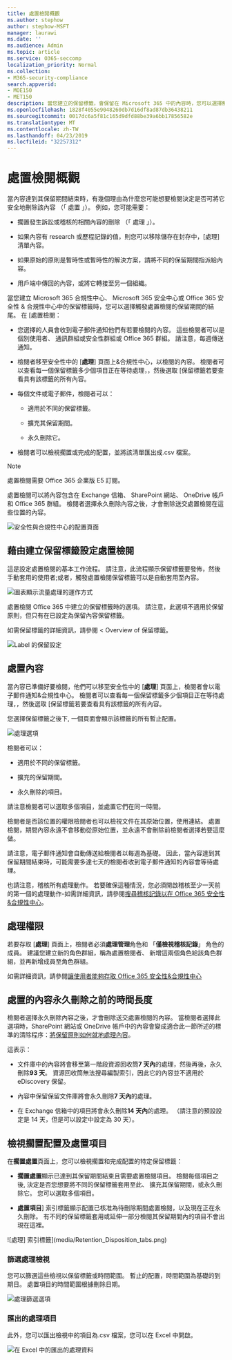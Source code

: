 ```yaml
---
title: 處置檢閱概觀
ms.author: stephow
author: stephow-MSFT
manager: laurawi
ms.date: ''
ms.audience: Admin
ms.topic: article
ms.service: O365-seccomp
localization_priority: Normal
ms.collection:
- M365-security-compliance
search.appverid:
- MOE150
- MET150
description: 當您建立的保留標籤，會保留在 Microsoft 365 中的內容時，您可以選擇觸發處置檢閱的保留期間的結尾。
ms.openlocfilehash: 1828f4055e9048260db7d16df8ad87db36438211
ms.sourcegitcommit: 0017dc6a5f81c165d9dfd88be39a6bb17856582e
ms.translationtype: MT
ms.contentlocale: zh-TW
ms.lasthandoff: 04/23/2019
ms.locfileid: "32257312"
---
```

# <a name="overview-of-disposition-reviews"></a>處置檢閱概觀

當內容達到其保留期間結束時，有幾個理由為什麼您可能想要檢閱決定是否可將它安全地刪除該內容 （「 處置 」）。 例如，您可能需要：
  
- 擱置發生訴訟或稽核的相關內容的刪除 （「 處理 」）。
    
- 如果內容有 research 或歷程記錄的值，則您可以移除儲存在封存中，[處理] 清單內容。
    
- 如果原始的原則是暫時性或暫時性的解決方案，請將不同的保留期間指派給內容。
    
- 用戶端中傳回的內容，或將它轉接至另一個組織。
    
當您建立 Microsoft 365 合規性中心、 Microsoft 365 安全中心或 Office 365 安全性 & 合規性中心中的保留標籤時，您可以選擇觸發處置檢閱的保留期間的結尾。 在 [處置檢閱：
  
- 您選擇的人員會收到電子郵件通知他們有若要檢閱的內容。 這些檢閱者可以是個別使用者、 通訊群組或安全性群組或 Office 365 群組。 請注意，每週傳送通知。
    
- 檢閱者移至安全性中的 [**處理**] 頁面上&amp;合規性中心，以檢閱的內容。 檢閱者可以查看每一個保留標籤多少個項目正在等待處理，，然後選取 [保留標籤若要查看具有該標籤的所有內容。
    
- 每個文件或電子郵件，檢閱者可以：
    
  - 適用於不同的保留標籤。
    
  - 擴充其保留期間。
    
  - 永久刪除它。
    
- 檢閱者可以檢視擱置或完成的配置，並將該清單匯出成.csv 檔案。

> [!NOTE]
> 處置檢閱需要 Office 365 企業版 E5 訂閱。
  
處置檢閱可以將內容包含在 Exchange 信箱、 SharePoint 網站、 OneDrive 帳戶和 Office 365 群組。 檢閱者選擇永久刪除內容之後，才會刪除送交處置檢閱在這些位置的內容。
  
![安全性與合規性中心的配置頁面](media/Retention_Dispositions_v2_page.png)

## <a name="setting-up-the-disposition-review-by-creating-a-retention-label"></a>藉由建立保留標籤設定處置檢閱

這是設定處置檢閱的基本工作流程。 請注意，此流程顯示保留標籤要發佈，然後手動套用的使用者;或者，觸發處置檢閱保留標籤可以是自動套用至內容。
  
![圖表顯示流量處理的運作方式](media/5fb3f33a-cb53-468c-becc-6dda0ec52778.png)
  
處置檢閱 Office 365 中建立的保留標籤時的選項。 請注意，此選項不適用於保留原則，但只有在已設定為保留內容保留標籤。
  
如需保留標籤的詳細資訊，請參閱 < <b0>Overview of 保留標籤</b0>。
  
![Label 的保留設定](media/a16dd202-8862-40ac-80ff-6fee974de5da.png)
  
## <a name="disposing-content"></a>處置內容

當內容已準備好要檢閱，他們可以移至安全性中的 [**處理**] 頁面上，檢閱者會以電子郵件通知&amp;合規性中心。 檢閱者可以查看每一個保留標籤多少個項目正在等待處理，，然後選取 [保留標籤若要查看具有該標籤的所有內容。

您選擇保留標籤之後下, 一個頁面會顯示該標籤的所有暫止配置。

![處理選項](media/Retention_Disposition_options_v2.png)

檢閱者可以： 
  
- 適用於不同的保留標籤。
    
- 擴充的保留期間。
    
- 永久刪除的項目。

請注意檢閱者可以選取多個項目，並處置它們在同一時間。
    
檢閱者是否該位置的權限檢閱者也可以檢視文件在其原始位置，使用連結。 處置檢閱，期間內容永遠不會移動從原始位置，並永遠不會刪除前檢閱者選擇若要這麼做。
  
請注意，電子郵件通知會自動傳送給檢閱者以每週為基礎。 因此，當內容達到其保留期間結束時，可能需要多達七天的檢閱者收到電子郵件通知的內容會等待處理。
  
也請注意，稽核所有處理動作。 若要確保這種情況，您必須開啟稽核至少一天前的第一個的處理動作-如需詳細資訊，請參閱[搜尋稽核記錄以在 Office 365 安全性&amp;合規性中心](search-the-audit-log-in-security-and-compliance.md)。 
  
## <a name="permissions-for-disposition"></a>處理權限

若要存取 [**處理**] 頁面上，檢閱者必須**處理管理**角色和 「**僅檢視稽核記錄**」 角色的成員。 建議您建立新的角色群組，稱為處置檢閱者、 新增這兩個角色給該角色群組，並再新增成員至角色群組。 
  
如需詳細資訊，請參閱[讓使用者能夠存取 Office 365 安全性&amp;合規性中心](grant-access-to-the-security-and-compliance-center.md)
  
## <a name="how-long-until-disposed-content-is-permanently-deleted"></a>處置的內容永久刪除之前的時間長度

檢閱者選擇永久刪除內容之後，才會刪除送交處置檢閱的內容。 當檢閱者選擇此選項時，SharePoint 網站或 OneDrive 帳戶中的內容會變成適合此一節所述的標準的清除程序：[將保留原則如何就地處理內容](retention-policies.md#how-a-retention-policy-works-with-content-in-place)。
  
這表示：
  
- 文件庫中的內容將會移至第一階段資源回收筒**7 天內**的處理，然後再後，永久刪除**93 天**。 資源回收筒無法搜尋編製索引，因此它的內容並不適用於 eDiscovery 保留。

- 內容中保留保留文件庫將會永久刪除**7 天內**的處理。

- 在 Exchange 信箱中的項目將會永久刪除**14 天內**的處理。 （請注意的預設設定是 14 天，但是可以設定中設定為 30 天）。
    
## <a name="view-pending-dispositions-and-disposed-items"></a>檢視擱置配置及處置項目

在**擱置處置**頁面上，您可以檢視擱置和完成配置的特定保留標籤： 
  
- **擱置處置**顯示已達到其保留期間結束且需要處置檢閱項目。 檢閱每個項目之後, 決定是否您想要將不同的保留標籤套用至此、 擴充其保留期間，或永久刪除它。 您可以選取多個項目。
    
- **處置項目**] 索引標籤顯示配置已核准為待刪除期間處置檢閱，以及現在正在永久刪除。 有不同的保留標籤套用或延伸一部分檢閱其保留期間內的項目不會出現在這裡。

![處理] 索引標籤](media/Retention_Disposition_tabs.png)
    
### <a name="filter-the-disposition-views"></a>篩選處理檢視

您可以篩選這些檢視以保留標籤或時間範圍。 暫止的配置，時間範圍為基礎的到期日。 處置項目的時間範圍根據刪除日期。
  
![處理篩選選項](media/Retention_filter_options.png)

### <a name="export-the-disposition-items"></a>匯出的處理項目

此外，您可以匯出檢視中的項目為.csv 檔案，您可以在 Excel 中開啟。
  
![在 Excel 中的匯出的處理資料](media/08e3bc09-b132-47b4-a051-a590b697e725.png)
  

